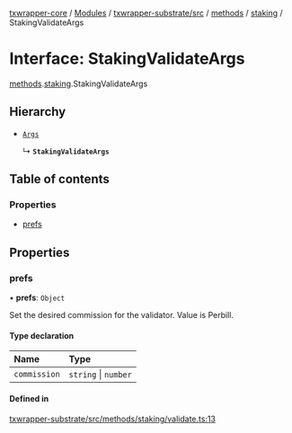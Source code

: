 [txwrapper-core](../README.md) / [Modules](../modules.md) / [txwrapper-substrate/src](../modules/txwrapper_substrate_src.md) / [methods](../modules/txwrapper_substrate_src.methods.md) / [staking](../modules/txwrapper_substrate_src.methods.staking.md) / StakingValidateArgs

# Interface: StakingValidateArgs

[methods](../modules/txwrapper_substrate_src.methods.md).[staking](../modules/txwrapper_substrate_src.methods.staking.md).StakingValidateArgs

## Hierarchy

- [`Args`](../modules/txwrapper_core_src.md#args)

  ↳ **`StakingValidateArgs`**

## Table of contents

### Properties

- [prefs](txwrapper_substrate_src.methods.staking.StakingValidateArgs.md#prefs)

## Properties

### prefs

• **prefs**: `Object`

Set the desired commission for the validator. Value is Perbill.

#### Type declaration

| Name | Type |
| :------ | :------ |
| `commission` | `string` \| `number` |

#### Defined in

[txwrapper-substrate/src/methods/staking/validate.ts:13](https://github.com/paritytech/txwrapper-core/blob/54903b8/packages/txwrapper-substrate/src/methods/staking/validate.ts#L13)
